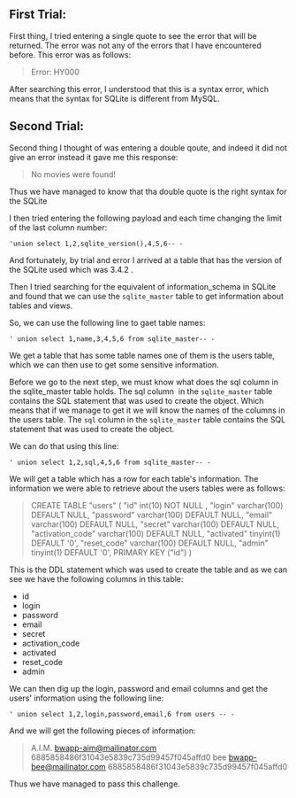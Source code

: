 ## First Trial:

First thing, I tried entering a single quote to see the error that will be returned. The error was not any of the errors that I have encountered before. This error was as follows:

> Error: HY000

After searching this error, I understood that this is a syntax error, which means that the syntax for SQLite is different from MySQL.

## Second Trial:

Second thing I thought of was entering a double qoute, and indeed it did not give an error instead it gave me this response:

> No movies were found!

Thus we have managed to know that tha double quote is the right syntax for the SQLite 

I then tried entering the following payload and each time changing the limit of the last column number:

```SQLite
'union select 1,2,sqlite_version(),4,5,6-- -
```

And fortunately, by trial and error I arrived at a table that has the version of the SQLite used which was 3.4.2 .

Then I tried searching for the equivalent of information_schema in SQLite and found that we can use the `sqlite_master` table to get information about tables and views.

So, we can use the following line to gaet table names:

```SQLite
' union select 1,name,3,4,5,6 from sqlite_master-- -
```

We get a table that has some table names one of them is the users table, which we can then use to get some sensitive information.

Before we go to the next step, we must know what does the sql column in the sqlite_master table holds. The sql column  in the `sqlite_master` table contains the SQL statement that was used to create the object.
Which means that if we manage to get it we will know the names of the columns in the users table. The `sql` column in the `sqlite_master` table contains the SQL statement that was used to create the object.

We can do that using this line:

```SQLite
' union select 1,2,sql,4,5,6 from sqlite_master-- -
```

We will get a table which has a row for each table's information. The information we were able to retrieve about the users tables were as follows:

> CREATE TABLE "users" ( "id" int(10) NOT NULL , "login" varchar(100) DEFAULT NULL, "password" varchar(100) DEFAULT NULL, "email" varchar(100) DEFAULT NULL, "secret" varchar(100) DEFAULT NULL, "activation_code" varchar(100) DEFAULT NULL, "activated" tinyint(1) DEFAULT '0', "reset_code" varchar(100) DEFAULT NULL, "admin" tinyint(1) DEFAULT '0', PRIMARY KEY ("id") )

This is the DDL statement which was used to create the table and as we can see we have the following columns in this table:

+ id
+ login
+ password
+ email
+ secret
+ activation_code
+ activated
+ reset_code
+ admin

We can then dig up the login, password and email columns and get the users' information using the following line:

```SQLite
' union select 1,2,login,password,email,6 from users -- -
```

And we will get the following pieces of information:

> A.I.M.      bwapp-aim@mailinator.com   6885858486f31043e5839c735d99457f045affd0
> bee         bwapp-bee@mailinator.com 6885858486f31043e5839c735d99457f045affd0

Thus we have managed to pass this challenge.
